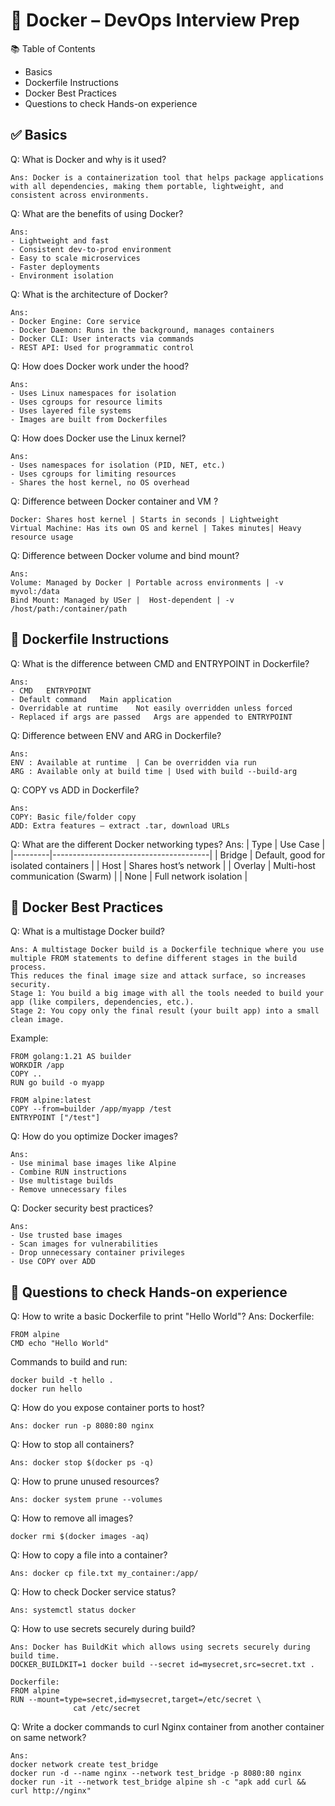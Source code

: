 # 🐳 Docker – DevOps Interview Prep

📚 Table of Contents
-  Basics
-  Dockerfile Instructions 
-  Docker Best Practices
-  Questions to check Hands-on experience 


## ✅ Basics
Q: What is Docker and why is it used?
```
Ans: Docker is a containerization tool that helps package applications with all dependencies, making them portable, lightweight, and consistent across environments.
```
Q: What are the benefits of using Docker?
```
Ans:
- Lightweight and fast
- Consistent dev-to-prod environment
- Easy to scale microservices
- Faster deployments
- Environment isolation
```
Q: What is the architecture of Docker?
```
Ans:
- Docker Engine: Core service
- Docker Daemon: Runs in the background, manages containers
- Docker CLI: User interacts via commands
- REST API: Used for programmatic control
```
Q: How does Docker work under the hood?
```
Ans:
- Uses Linux namespaces for isolation
- Uses cgroups for resource limits
- Uses layered file systems
- Images are built from Dockerfiles
```
Q: How does Docker use the Linux kernel?
```
Ans:
- Uses namespaces for isolation (PID, NET, etc.)
- Uses cgroups for limiting resources
- Shares the host kernel, no OS overhead
```
Q: Difference between Docker container and VM ?
```
Docker:	Shares host kernel | Starts in seconds | Lightweight
Virtual Machine: Has its own OS and kernel | Takes minutes| Heavy resource usage
```
Q: Difference between Docker volume and bind mount?
```
Ans:
Volume:	Managed by Docker | Portable across environments | -v myvol:/data
Bind Mount: Managed by USer |  Host-dependent | -v /host/path:/container/path
```


## 🌿 Dockerfile Instructions 
Q: What is the difference between CMD and ENTRYPOINT in Dockerfile?
```
Ans:
- CMD	ENTRYPOINT
- Default command	Main application
- Overridable at runtime	Not easily overridden unless forced
- Replaced if args are passed	Args are appended to ENTRYPOINT
```
Q: Difference between ENV and ARG in Dockerfile?
```
Ans:
ENV	: Available at runtime	| Can be overridden via run
ARG : Available only at build time | Used with build --build-arg
```
Q: COPY vs ADD in Dockerfile?
```
Ans:
COPY: Basic file/folder copy
ADD: Extra features – extract .tar, download URLs
```
Q: What are the different Docker networking types?
Ans:
| Type	  |   Use Case                            |
|---------|---------------------------------------|
| Bridge  |	Default, good for isolated containers |
| Host	  |  Shares host’s network                |
| Overlay	| Multi-host communication (Swarm)      |
| None	  | Full network isolation                |



## 🧱 Docker Best Practices
Q: What is a multistage Docker build? 
```
Ans: A multistage Docker build is a Dockerfile technique where you use multiple FROM statements to define different stages in the build process.
This reduces the final image size and attack surface, so increases security. 
Stage 1: You build a big image with all the tools needed to build your app (like compilers, dependencies, etc.).
Stage 2: You copy only the final result (your built app) into a small clean image.
```
Example:
```
FROM golang:1.21 AS builder
WORKDIR /app
COPY ..
RUN go build -o myapp

FROM alpine:latest
COPY --from=builder /app/myapp /test
ENTRYPOINT ["/test"]
```
Q: How do you optimize Docker images?
```
Ans:
- Use minimal base images like Alpine
- Combine RUN instructions
- Use multistage builds
- Remove unnecessary files
```
Q: Docker security best practices?
```
Ans:
- Use trusted base images
- Scan images for vulnerabilities
- Drop unnecessary container privileges
- Use COPY over ADD
```

## 📝 Questions to check Hands-on experience 
Q: How to write a basic Dockerfile to print "Hello World"?
Ans: 
Dockerfile:
```
FROM alpine
CMD echo "Hello World"
```
Commands to build and run:
```
docker build -t hello .
docker run hello
```
Q: How do you expose container ports to host?
```
Ans: docker run -p 8080:80 nginx
```
Q: How to stop all containers?
```
Ans: docker stop $(docker ps -q)
```
Q: How to prune unused resources?
```
Ans: docker system prune --volumes
```
Q: How to remove all images?
```
docker rmi $(docker images -aq)
```
Q: How to copy a file into a container?
```
Ans: docker cp file.txt my_container:/app/
```
Q: How to check Docker service status?
```
Ans: systemctl status docker
```
Q: How to use secrets securely during build?
```
Ans: Docker has BuildKit which allows using secrets securely during build time.
DOCKER_BUILDKIT=1 docker build --secret id=mysecret,src=secret.txt .

Dockerfile:
FROM alpine
RUN --mount=type=secret,id=mysecret,target=/etc/secret \
              cat /etc/secret
```
Q: Write a docker commands to curl Nginx container from another container on same network?
```
Ans: 
docker network create test_bridge
docker run -d --name nginx --network test_bridge -p 8080:80 nginx
docker run -it --network test_bridge alpine sh -c "apk add curl && curl http://nginx"
```
